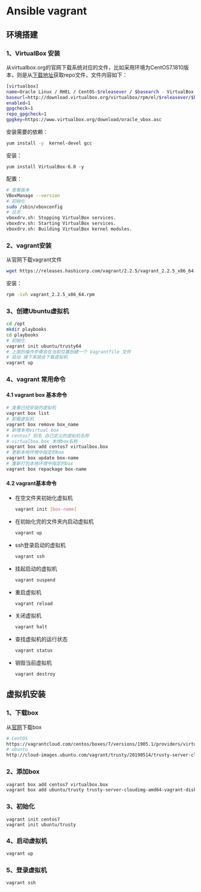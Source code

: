# Ansible vagrant

## 环境搭建

### 1、VirtualBox 安装

从virtualbox.org的官网下载系统对应的文件，比如采用环境为CentOS7.1810版本，则是从[下载地址](https://download.virtualbox.org/virtualbox/rpm/el/virtualbox.repo)获取repo文件，文件内容如下：

```bash
[virtualbox]
name=Oracle Linux / RHEL / CentOS-$releasever / $basearch - VirtualBox
baseurl=http://download.virtualbox.org/virtualbox/rpm/el/$releasever/$basearch
enabled=1
gpgcheck=1
repo_gpgcheck=1
gpgkey=https://www.virtualbox.org/download/oracle_vbox.asc
```

安装需要的依赖：

```bash
yum install -y  kernel-devel gcc
```

安装：

```
yum install VirtualBox-6.0 -y
```

配置：

```bash
# 查看版本
VBoxManage --version
# 初始化
sudo /sbin/vboxconfig
# 日志
vboxdrv.sh: Stopping VirtualBox services.
vboxdrv.sh: Starting VirtualBox services.
vboxdrv.sh: Building VirtualBox kernel modules.
```

### 2、vagrant安装

从官网下载vagrant文件

```bash
wget https://releases.hashicorp.com/vagrant/2.2.5/vagrant_2.2.5_x86_64.rpm
```

安装：

```bash
rpm -ivh vagrant_2.2.5_x86_64.rpm
```

### 3、创建Ubuntu虚拟机

```bash
cd /opt
mkdir playbooks
cd playbooks
# 初始化
vagrant init ubuntu/trusty64
# 上面的操作步骤会在当前位置创建一个 Vagrantfile 文件
# 启动 接下来就会下载虚拟机
vagrant up
```

### 4、vagrant 常用命令

#### 4.1 vagrant box 基本命令

```bash
# 查看已经安装的虚拟机
vagrant box list
# 卸载虚拟机
vagrant box remove box_name
# 新增本地virtual box
# centos7 别名 自己定义的虚拟机名称
# virtualbox.box 本地box名称
vagrant box add centos7 virtualbox.box
# 更新本地环境中指定的box
vagrant box update box-name
# 重新打包本地环境中指定的box
vagrant box repackage box-name
```

#### 4.2 vagrant基本命令

- 在空文件夹初始化虚拟机

  ```bash
  vagrant init [box-name]
  ```

- 在初始化完的文件夹内启动虚拟机

  ```bash
  vagrant up
  ```

- ssh登录启动的虚拟机

  ```bash
  vagrant ssh
  ```

- 挂起启动的虚拟机

  ```bash
  vagrant suspend
  ```

- 重启虚拟机

  ```bash
  vagrant reload
  ```

- 关闭虚拟机

  ```bash
  vagrant halt
  ```

- 查找虚拟机的运行状态

  ```bash
  vagrant status
  ```

- 销毁当前虚拟机

  ```bash
  vagrant destroy
  ```

## 虚拟机安装

### 1、下载box

从[官网](https://app.vagrantup.com/boxes/search)下载box

```bash
# CentOS
https://vagrantcloud.com/centos/boxes/7/versions/1905.1/providers/virtualbox.box
# ubuntu
http://cloud-images.ubuntu.com/vagrant/trusty/20190514/trusty-server-cloudimg-amd64-vagrant-disk1.box
```

### 2、添加box

```bash
vagrant box add centos7 virtualbox.box
vagrant box add ubuntu/trusty trusty-server-cloudimg-amd64-vagrant-disk1.box
```

### 3、初始化

```
vagrant init centos7
vagrant init ubuntu/trusty
```

### 4、启动虚拟机

```bash
vagrant up
```

### 5、登录虚拟机

```bash
vagrant ssh
```